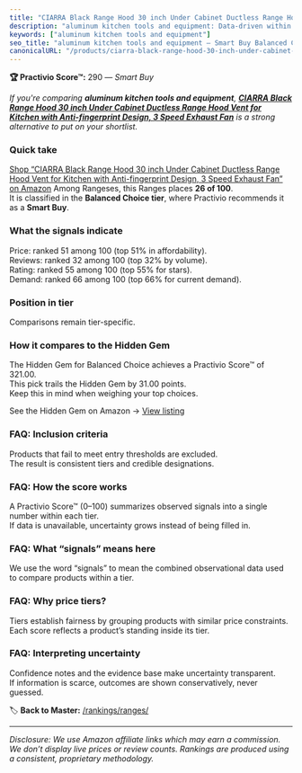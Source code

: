 ```yaml
---
title: "CIARRA Black Range Hood 30 inch Under Cabinet Ductless Range Hood Vent for Kitchen with Anti-fingerprint Design, 3 Speed Exhaust Fan"
description: "aluminum kitchen tools and equipment: Data-driven within Balanced Choice ranking using the Practivio Score™. Positioned by quality, value, demand, findability,…"
keywords: ["aluminum kitchen tools and equipment"]
seo_title: "aluminum kitchen tools and equipment — Smart Buy Balanced Choice (2025)"
canonicalURL: "/products/ciarra-black-range-hood-30-inch-under-cabinet-ductless-range-hood-vent-for-kitchen-with-anti-fingerprint-design-3-speed-exhaust-fan-B08JYH6ZVN/"
---
```


**🏆 Practivio Score™:** 290 — _Smart Buy_


*If you're comparing **aluminum kitchen tools and equipment**, **[CIARRA Black Range Hood 30 inch Under Cabinet Ductless Range Hood Vent for Kitchen with Anti-fingerprint Design, 3 Speed Exhaust Fan](https://www.amazon.com/dp/B08JYH6ZVN?tag=practivio-20)** is a strong alternative to put on your shortlist.*
### Quick take
[Shop “CIARRA Black Range Hood 30 inch Under Cabinet Ductless Range Hood Vent for Kitchen with Anti-fingerprint Design, 3 Speed Exhaust Fan” on Amazon](https://www.amazon.com/dp/B08JYH6ZVN?tag=practivio-20)
Among Rangeses, this Ranges places **26 of 100**.  
It is classified in the **Balanced Choice tier**, where Practivio recommends it as a **Smart Buy**.

### What the signals indicate
Price: ranked 51 among 100 (top 51% in affordability).  
Reviews: ranked 32 among 100 (top 32% by volume).  
Rating: ranked 55 among 100 (top 55% for stars).  
Demand: ranked 66 among 100 (top 66% for current demand).

### Position in tier
Comparisons remain tier-specific.

### How it compares to the Hidden Gem
The Hidden Gem for Balanced Choice achieves a Practivio Score™ of 321.00.  
This pick trails the Hidden Gem by 31.00 points.  
Keep this in mind when weighing your top choices.  

See the Hidden Gem on Amazon → [View listing](https://www.amazon.com/dp/B08TLT65WM?tag=practivio-20)

### FAQ: Inclusion criteria
Products that fail to meet entry thresholds are excluded.  
The result is consistent tiers and credible designations.

### FAQ: How the score works
A Practivio Score™ (0–100) summarizes observed signals into a single number within each tier.  
If data is unavailable, uncertainty grows instead of being filled in.

### FAQ: What “signals” means here
We use the word “signals” to mean the combined observational data used to compare products within a tier.

### FAQ: Why price tiers?
Tiers establish fairness by grouping products with similar price constraints.  
Each score reflects a product’s standing inside its tier.

### FAQ: Interpreting uncertainty
Confidence notes and the evidence base make uncertainty transparent.  
If information is scarce, outcomes are shown conservatively, never guessed.


🏷️ **Back to Master:** [/rankings/ranges/](/rankings/ranges/)

---
_Disclosure: We use Amazon affiliate links which may earn a commission. We don’t display live prices or review counts. Rankings are produced using a consistent, proprietary methodology._
